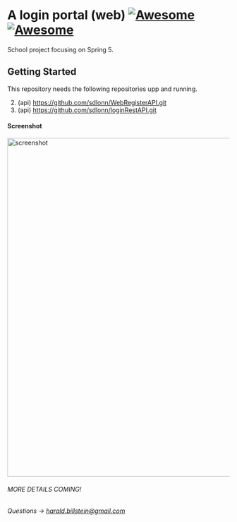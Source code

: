 # A login portal (web) [![Awesome](http://forthebadge.com/images/badges/gluten-free.svg)]()[![Awesome](http://forthebadge.com/images/badges/powered-by-electricity.svg)]()

School project focusing on Spring 5.

## Getting Started

This repository needs the following repositories upp and running.

2. (api)  https://github.com/sdlonn/WebRegisterAPI.git
3. (api)  https://github.com/sdlonn/loginRestAPI.git

#### Screenshot
<img width="768" alt="screenshot" src="https://user-images.githubusercontent.com/5534092/34645124-8350c986-f345-11e7-942a-4a9b248d838c.png">


###### MORE DETAILS COMING!

###### Questions -> harald.billstein@gmail.com
